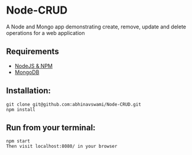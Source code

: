 # Node-CRUD
A Node and Mongo app demonstrating create, remove, update and delete operations for a web application

## Requirements

* [NodeJS & NPM](http://nodejs.org/download)
* [MongoDB](http://www.mongodb.org/downloads)

## Installation:

    git clone git@github.com:abhinavswami/Node-CRUD.git
    npm install

## Run from your terminal:
	npm start
	Then visit localhost:8080/ in your browser
